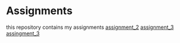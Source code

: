 # Assignments
this repository contains my assignments
[assignment_2](https://github.com/Mcococh/assignemnts/blob/master/assignment2.ipynb)
[assignment_3](https://github.com/Mcococh/assignemnts/blob/master/assignment3.ipynb)
[assingment_3](https://github.com/Mcococh/assignemnts/blob/master/assignment4%20(1)%20(2)%20submit.ipynb)
